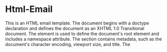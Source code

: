 # Html-Email

This is an HTML email template. The document begins with a doctype declaration and defines the document as an XHTML 1.0 Transitional document. The <html> element is used to define the document's root element and includes a namespace attribute. The <head> section contains metadata, such as the document's character encoding, viewport size, and title. The <style> element contains CSS rules for the document's layout, which include padding and margin styles for the <p> and <button> elements.

The <body> section contains the main content of the email. A <table> element is used for layout purposes and includes various <tr> and <td> elements to organize the content. The email begins with a header section that includes a brief message. The next section introduces the content of the email and highlights new Volkswagen products.

There are two additional sections in the email that promote specific Volkswagen products, the T-Cross First Edition and the SUV range. These sections include images, headlines, and descriptions of the products. Finally, there is a call-to-action button to encourage readers to click a link and learn more about the products.
